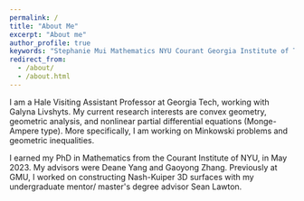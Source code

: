 ```yaml
---
permalink: /
title: "About Me"
excerpt: "About me"
author_profile: true
keywords: "Stephanie Mui Mathematics NYU Courant Georgia Institute of Technology Hale Visiting Assistant Professor"
redirect_from: 
  - /about/
  - /about.html
---
```

<head>
   <meta name="keywords" content="Stephanie Mui Mathematics NYU Courant Georgia Institute of Technology Hale Visiting Assistant Professor">
</head>


I am a Hale Visiting Assistant Professor at Georgia Tech, working with Galyna Livshyts. My current research interests are convex geometry, geometric analysis, and nonlinear partial differential equations (Monge-Ampere type). More specifically, I am working on Minkowski problems and geometric inequalities.

I earned my PhD in Mathematics from the Courant Institute of NYU, in May 2023. My advisors were Deane Yang and Gaoyong Zhang. Previously at GMU, I worked on constructing Nash-Kuiper 3D surfaces with my undergraduate mentor/ master's degree advisor Sean Lawton.

